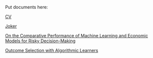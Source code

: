 Put documents here:


[CV](/cv.pdf)

[Joker](/joker.pdf)

[On the Comparative Performance of Machine Learning and Economic Models for Risky Decision-Making](/ML_vs_DT.pdf)

[Outcome Selection with Algorithmic Learners](/Outcome_Selection_with_Algorithmic_Learners.pdf)
